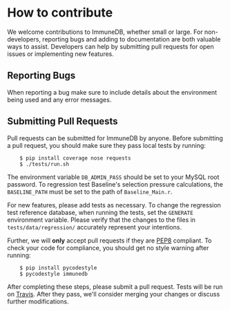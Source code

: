 # How to contribute
We welcome contributions to ImmuneDB, whether small or large.  For non-developers,
reporting bugs and adding to documentation are both valuable ways to assist.
Developers can help by submitting pull requests for open issues or implementing
new features.

## Reporting Bugs
When reporting a bug make sure to include details about the environment being
used and any error messages.

## Submitting Pull Requests
Pull requests can be submitted for ImmuneDB by anyone.  Before submitting a pull
request, you should make sure they pass local tests by running:

        $ pip install coverage nose requests
        $ ./tests/run.sh

The environment variable `DB_ADMIN_PASS` should be set to your MySQL
root password.  To regression test Baseline's selection pressure calculations,
the `BASELINE_PATH` must be set to the path of `Baseline_Main.r`.

For new features, please add tests as necessary.  To change the regression test
reference database, when running the tests, set the `GENERATE` environment
variable.  Please verify that the changes to the files in `tests/data/regression/`
accurately represent your intentions.

Further, we will **only** accept pull requests if they are
[PEP8](https://www.python.org/dev/peps/pep-0008/) compliant.  To check your code
for compliance, you should get no style warning after running:

        $ pip install pycodestyle
        $ pycodestyle immunedb

After completing these steps, please submit a pull request.  Tests will be run
on [Travis](https://travis-ci.com/arosenfeld/immunedb).  After they pass, we'll
consider merging your changes or discuss further modifications.
